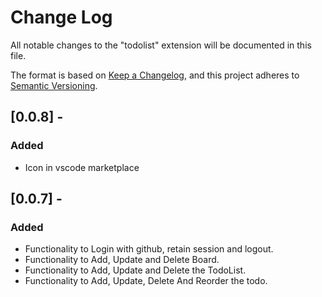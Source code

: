 # Change Log

All notable changes to the "todolist" extension will be documented in this file.

The format is based on [Keep a Changelog](https://keepachangelog.com/en/1.0.0/),
and this project adheres to [Semantic Versioning](https://semver.org/spec/v2.0.0.html).

## [0.0.8] -

### Added

- Icon in vscode marketplace

## [0.0.7] -

### Added

- Functionality to Login with github, retain session and logout.
- Functionality to Add, Update and Delete Board.
- Functionality to Add, Update and Delete the TodoList.
- Functionality to Add, Update, Delete And Reorder the todo.

